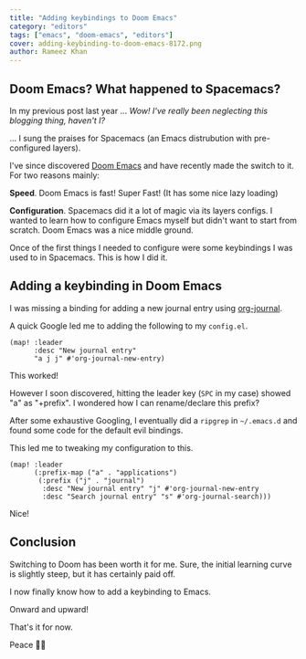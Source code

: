 ```yaml
---
title: "Adding keybindings to Doom Emacs"
category: "editors"
tags: ["emacs", "doom-emacs", "editors"]
cover: adding-keybinding-to-doom-emacs-8172.png
author: Rameez Khan
---
```


## Doom Emacs? What happened to Spacemacs?

In my previous post last year ... _Wow! I've really been neglecting this blogging thing, haven't I?_

... I sung the praises for Spacemacs (an Emacs distrubution with pre-configured layers).

I've since discovered [Doom Emacs](https://github.com/hlissner/doom-emacs) and have recently made the switch to it.
For two reasons mainly:

**Speed**. Doom Emacs is fast! Super Fast! (It has some nice lazy loading)

**Configuration**. Spacemacs did it a lot of magic via its layers configs. I wanted to learn how to configure Emacs myself but didn't want to start
from scratch. Doom Emacs was a nice middle ground.

Once of the first things I needed to configure were some keybindings I was used to in Spacemacs. This is how I did it.

## Adding a keybinding in Doom Emacs

I was missing a binding for adding a new journal entry using [org-journal](https://github.com/bastibe/org-journal).

A quick Google led me to adding the following to my `config.el`.

```elisp
(map! :leader
      :desc "New journal entry"
      "a j j" #'org-journal-new-entry)
```

This worked!

However I soon discovered, hitting the leader key (`SPC` in my case) showed "a" as "+prefix". I wondered how I can rename/declare this prefix?

After some exhaustive Googling, I eventually did a `ripgrep` in `~/.emacs.d` and found some code for the default evil bindings.

This led me to tweaking my configuration to this.

```elisp
(map! :leader
      (:prefix-map ("a" . "applications")
       (:prefix ("j" . "journal")
        :desc "New journal entry" "j" #'org-journal-new-entry
        :desc "Search journal entry" "s" #'org-journal-search)))
```

Nice!

## Conclusion

Switching to Doom has been worth it for me. Sure, the initial learning curve is slightly steep, but it has certainly paid off.

I now finally know how to add a keybinding to Emacs.

Onward and upward!

That's it for now.

Peace ✌🏽
